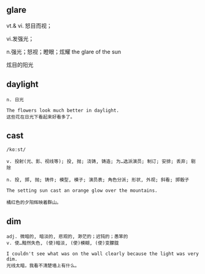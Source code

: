 ## glare
vt.& vi. 怒目而视；

vi.发强光；

n.强光；怒视；瞪眼；炫耀
the glare of the sun

炫目的阳光

## daylight
```
n. 日光

The flowers look much better in daylight.
这些花在日光下看起来好看多了。
```

## cast
```
/kɑːst/

v. 投射(光、影、视线等); 投, 抛; 浇铸, 铸造; 为…选派演员; 制订; 安排; 丢弃; 剔除

n. 投, 掷, 抛; 铸件; 模型, 模子; 演员表; 角色分派; 形状, 外观; 斜看; 掷骰子

The setting sun cast an orange glow over the mountains.

橘红色的夕阳辉映着群山。
```

## dim
```
adj. 微暗的, 暗淡的, 悲观的, 渺茫的；迟钝的；愚笨的
v. 使…黯然失色, (使)暗淡, (使)模糊, (使)变朦胧

I couldn't see what was on the wall clearly because the light was very dim.
光线太暗，我看不清楚墙上有什么。
```